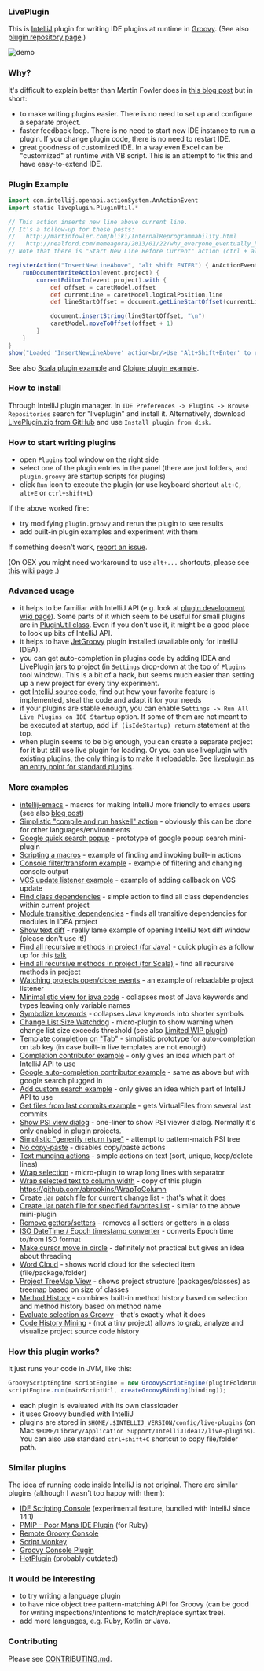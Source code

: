 ### LivePlugin

This is [IntelliJ](https://github.com/JetBrains/intellij-community) plugin for writing
IDE plugins at runtime in [Groovy](http://groovy.codehaus.org/).
(See also [plugin repository page](http://plugins.jetbrains.com/plugin/7282).)


<img src="https://raw.github.com/dkandalov/live-plugin/master/live-plugin-demo.gif" alt="demo" title="demo" align="center"/>


### Why?
It's difficult to explain better than Martin Fowler does in 
[this blog post](http://martinfowler.com/bliki/InternalReprogrammability.html) but in short:
 - to make writing plugins easier. There is no need to set up and configure a separate project.
 - faster feedback loop. There is no need to start new IDE instance to run a plugin.
   If you change plugin code, there is no need to restart IDE.
 - great goodness of customized IDE. In a way even Excel can be "customized" at runtime with VB script.
 This is an attempt to fix this and have easy-to-extend IDE.


### Plugin Example
```groovy
import com.intellij.openapi.actionSystem.AnActionEvent
import static liveplugin.PluginUtil.*

// This action inserts new line above current line.
// It's a follow-up for these posts:
//   http://martinfowler.com/bliki/InternalReprogrammability.html
//   http://nealford.com/memeagora/2013/01/22/why_everyone_eventually_hates_maven.html
// Note that there is "Start New Line Before Current" action (ctrl + alt + enter) which does almost the same thing.

registerAction("InsertNewLineAbove", "alt shift ENTER") { AnActionEvent event ->
	runDocumentWriteAction(event.project) {
		currentEditorIn(event.project).with {
			def offset = caretModel.offset
			def currentLine = caretModel.logicalPosition.line
			def lineStartOffset = document.getLineStartOffset(currentLine)

			document.insertString(lineStartOffset, "\n")
			caretModel.moveToOffset(offset + 1)
		}
	}
}
show("Loaded 'InsertNewLineAbove' action<br/>Use 'Alt+Shift+Enter' to run it")
```

See also [Scala plugin example](https://gist.github.com/dkandalov/5921340)
and [Clojure plugin example](https://gist.github.com/dkandalov/5943754).


### How to install
Through IntelliJ plugin manager. 
In ``IDE Preferences -> Plugins -> Browse Repositories`` search for "liveplugin" and install it.
Alternatively, download [LivePlugin.zip from GitHub](https://raw.github.com/dkandalov/live-plugin/master/LivePlugin.zip)
and use ``Install plugin from disk``.


### How to start writing plugins
 - open ``Plugins`` tool window on the right side
 - select one of the plugin entries in the panel
   (there are just folders, and ``plugin.groovy`` are startup scripts for plugins)
 - click ``Run`` icon to execute the plugin (or use keyboard shortcut ``alt+C, alt+E`` or ``ctrl+shift+L``)

If the above worked fine:
 - try modifying ``plugin.groovy`` and rerun the plugin to see results
 - add built-in plugin examples and experiment with them

If something doesn't work, [report an issue](https://github.com/dkandalov/live-plugin/issues).

(On OSX you might need workaround to use ``alt+...`` shortcuts, please see
[this wiki page](https://github.com/dkandalov/live-plugin/wiki/Alt-keyboard-shortcuts-on-osx)
.)


### Advanced usage
 - it helps to be familiar with IntelliJ API (e.g. look at [plugin development wiki page](http://confluence.jetbrains.com/display/IDEADEV/PluginDevelopment)).
 Some parts of it which seem to be useful for small plugins are in
 [PluginUtil class](https://github.com/dkandalov/live-plugin/blob/master/src_groovy/liveplugin/PluginUtil.groovy).
 Even if you don't use it, it might be a good place to look up bits of IntelliJ API.
 - it helps to have [JetGroovy](http://plugins.jetbrains.com/plugin/1524?pr=idea) plugin installed (available only for IntelliJ IDEA).
 - you can get auto-completion in plugins code by adding IDEA and LivePlugin jars to project
   (in ``Settings`` drop-down at the top of ``Plugins`` tool window). 
   This is a bit of a hack, but seems much easier than setting up a new project for every tiny experiment.
 - get [IntelliJ source code](https://github.com/JetBrains/intellij-community), find out how your favorite feature is implemented,
 steal the code and adapt it for your needs
 - if your plugins are stable enough, you can enable ``Settings -> Run All Live Plugins on IDE Startup`` option.
 If some of them are not meant to be executed at startup, add ``if (isIdeStartup) return`` statement at the top.
 - when plugin seems to be big enough, you can create a separate project for it but still use live plugin for loading.
 Or you can use liveplugin with existing plugins, the only thing is to make it reloadable.
 See [liveplugin as an entry point for standard plugins](https://github.com/dkandalov/live-plugin/wiki/Liveplugin-as-an-entry-point-for-standard-plugins).

### More examples
 - [intellij-emacs](https://github.com/kenfox/intellij-emacs) - macros for making IntelliJ more friendly to emacs users (see also [blog post](http://spin.atomicobject.com/2014/08/07/intellij-emacs/))
 - [Simplistic "compile and run haskell" action](https://gist.github.com/dkandalov/11051113) - obviously this can be done for other languages/environments
 - [Google quick search popup](https://gist.github.com/dkandalov/277800d12ecbfc533fcd) - prototype of google popup search mini-plugin
 - [Scripting a macros](https://github.com/dkandalov/live-plugin/wiki/Scripting-a-macros) - example of finding and invoking built-in actions
 - [Console filter/transform example](https://github.com/dkandalov/live-plugin/wiki/Console-filtering) - example of filtering and changing console output
 - [VCS update listener example](https://gist.github.com/dkandalov/8840509) - example of adding callback on VCS update
 - [Find class dependencies](https://gist.github.com/dkandalov/6976133) - simple action to find all class dependencies within current project
 - [Module transitive dependencies](https://gist.github.com/dkandalov/80d8d4f71bef54290a71) - finds all transitive dependencies for modules in IDEA project
 - [Show text diff](https://gist.github.com/dkandalov/6728950) - really lame example of opening IntelliJ text diff window (please don't use it!)
 - [Find all recursive methods in project (for Java)](https://gist.github.com/dkandalov/7248184) - quick plugin as a follow up for this [talk](http://skillsmatter.com/podcast/nosql/using-graphs-for-source-code-analysis)
 - [Find all recursive methods in project (for Scala)](https://gist.github.com/jpsacha/9864e30dc884683bee18) - find all recursive methods in project
 - [Watching projects open/close events](https://gist.github.com/dkandalov/6427087) - an example of reloadable project listener
 - [Minimalistic view for java code](https://gist.github.com/dkandalov/708664109a37c3c0ff15) - collapses most of Java keywords and types leaving only variable names
 - [Symbolize keywords](https://gist.github.com/dkandalov/5553999) - collapses Java keywords into shorter symbols
 - [Change List Size Watchdog](https://gist.github.com/dkandalov/5004622) - micro-plugin to show warning when change list size exceeds threshold (see also [Limited WIP plugin](https://github.com/dkandalov/limited-wip))
 - [Template completion on "Tab"](https://gist.github.com/dkandalov/5222759) - simplistic prototype for auto-completion on tab key (in case built-in live templates are not enough)
 - [Completion contributor example](https://gist.github.com/dkandalov/5977888) - only gives an idea which part of IntelliJ API to use
 - [Google auto-completion contributor example](https://github.com/dkandalov/live-plugin/wiki/Google-auto-complete) - same as above but with google search plugged in
 - [Add custom search example](https://gist.github.com/dkandalov/5956923) - only gives an idea which part of IntelliJ API to use
 - [Get files from last commits example](https://gist.github.com/dkandalov/5984577) - gets VirtualFiles from several last commits
 - [Show PSI view dialog](https://gist.github.com/dkandalov/5979943) - one-liner to show PSI viewer dialog. Normally it's only enabled in plugin projects.
 - [Simplistic "generify return type"](https://gist.github.com/dkandalov/5992191) - attempt to pattern-match PSI tree
 - [No copy-paste](https://gist.github.com/dkandalov/5430282) - disables copy/paste actions
 - [Text munging actions](https://gist.github.com/dkandalov/34daca651fb3fbb9b33f) - simple actions on text (sort, unique, keep/delete lines)
 - [Wrap selection](https://gist.github.com/dkandalov/5129543) - micro-plugin to wrap long lines with separator
 - [Wrap selected text to column width](https://gist.github.com/dkandalov/5557393) - copy of this plugin https://github.com/abrookins/WrapToColumn
 - [Create .jar patch file for current change list](https://gist.github.com/dkandalov/5502872) - that's what it does
 - [Create .jar patch file for specified favorites list](https://gist.github.com/chanshuikay/9850327817fbedceba75) - similar to the above mini-plugin
 - [Remove getters/setters](https://gist.github.com/dkandalov/5476562) - removes all setters or getters in a class
 - [ISO DateTime / Epoch timestamp converter](https://gist.github.com/xhanin/4948901) - converts Epoch time to/from ISO format
 - [Make cursor move in circle](https://gist.github.com/dkandalov/11326385) - definitely not practical but gives an idea about threading
 - [Word Cloud](https://github.com/dkandalov/intellij-wordcloud) - shows world cloud for the selected item (file/package/folder)
 - [Project TreeMap View](https://github.com/dkandalov/project-treemap) - shows project structure (packages/classes) as treemap based on size of classes
 - [Method History](https://github.com/dkandalov/history-slider-plugin) - combines built-in method history based on selection and method history based on method name
 - [Evaluate selection as Groovy](https://gist.github.com/dkandalov/5024580) - that's exactly what it does
 - [Code History Mining](https://github.com/dkandalov/code-history-mining) - (not a tiny project) allows to grab, analyze and visualize project source code history


### How this plugin works?
It just runs your code in JVM, like this:
```java
GroovyScriptEngine scriptEngine = new GroovyScriptEngine(pluginFolderUrl, classLoader);
scriptEngine.run(mainScriptUrl, createGroovyBinding(binding));
```
 - each plugin is evaluated with its own classloader
 - it uses Groovy bundled with IntelliJ
 - plugins are stored in ``$HOME/.$INTELLIJ_VERSION/config/live-plugins``
(on Mac ``$HOME/Library/Application Support/IntelliJIdea12/live-plugins``).
You can also use standard ``ctrl+shift+C`` shortcut to copy file/folder path.


### Similar plugins
The idea of running code inside IntelliJ is not original. There are similar plugins (although I wasn't too happy with them):
 - [IDE Scripting Console](https://youtrack.jetbrains.com/issue/IDEA-138252) (experimental feature, bundled with IntelliJ since 14.1)
 - [PMIP - Poor Mans IDE Plugin](http://plugins.intellij.net/plugin/?idea&pluginId=4571) (for Ruby)
 - [Remote Groovy Console](http://plugins.intellij.net/plugin/?id=5373)
 - [Script Monkey](http://plugins.intellij.net/plugin?pr=idea&pluginId=3674)
 - [Groovy Console Plugin](http://plugins.intellij.net/plugin?pr=idea&pluginId=4660)
 - [HotPlugin](http://plugins.intellij.net/plugin?pr=idea&pluginId=1020) (probably outdated)


### It would be interesting
 - to try writing a language plugin
 - to have nice object tree pattern-matching API for Groovy (can be good for writing inspections/intentions to match/replace syntax tree).
 - add more languages, e.g. Ruby, Kotlin or Java.

### Contributing
Please see [CONTRIBUTING.md](https://github.com/dkandalov/live-plugin/blob/master/CONTRIBUTING.md).